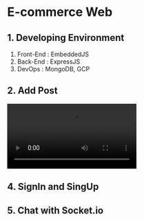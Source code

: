 # E-commerce Web

## 1. Developing Environment

1. Front-End : EmbeddedJS
2. Back-End : ExpressJS
3. DevOps : MongoDB, GCP

## 2. Add Post 

<video src="https://user-images.githubusercontent.com/78337318/222361451-c22a0124-90a1-41fc-aa23-121ae2953467.mp4" controls="controls" style="max-width: 730px;">
</video>







## 4. SignIn and SingUp

## 5. Chat with Socket.io



